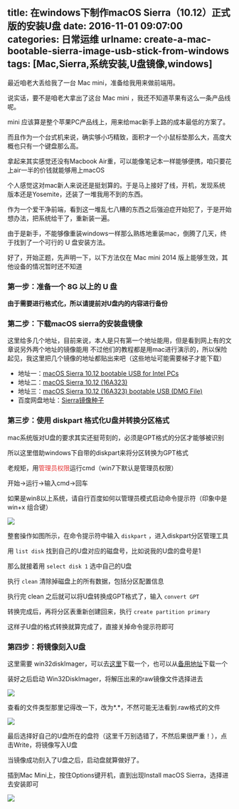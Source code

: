 title: 在windows下制作macOS Sierra（10.12）正式版的安装U盘
date: 2016-11-01 09:07:00
categories: 日常运维
urlname: create-a-mac-bootable-sierra-image-usb-stick-from-windows
tags: [Mac,Sierra,系统安装,U盘镜像,windows]
---
最近咱老大丢给我了一台 Mac mini，准备给我用来做前端用。  

说实话，要不是咱老大拿出了这台 Mac mini ，我还不知道苹果有这么一条产品线呢。  

mini 应该算是整个苹果PC产品线上，用来给mac新手上路的成本最低的方案了。  

而且作为一个台式机来说，确实够小巧精致，面积才一个小鼠标垫那么大，高度大概也只有一个键盘那么高。  

拿起来其实感觉还没有Macbook Air重，可以能像笔记本一样能够便携，咱只要花上air一半的价钱就能够用上macOS

个人感觉这对mac新人来说还是挺划算的。于是马上接好了线，开机，发现系统版本还是Yosemite，还装了一堆我用不到的东西。  

作为一个爱干净前端，看到这一堆乱七八糟的东西之后强迫症开始犯了，于是开始想办法，把系统给干了，重新装一遍。  

由于是新手，不能够像重装windows一样那么熟练地重装mac，倒腾了几天，终于找到了一个可行的 U 盘安装方法。  
<!--more-->
好了，开始正题，先声明一下，以下方法仅在 Mac mini 2014 版上能够生效，其他设备的情况暂时还不知道

### 第一步：准备一个 8G 以上的 U 盘

**由于需要进行格式化，所以请提前对U盘内的内容进行备份**

### 第二步：下载macOS sierra的安装盘镜像

这里给多几个地址，目前来说，本人是只有第一个地址能用，但是看到网上有的文章说另外两个地址的镜像能用
不过他们的教程都是用mac进行演示的，所以保险起见，我这里把几个镜像的地址都贴出来吧（这些地址可能需要梯子才能下载）

- 地址一：[macOS Sierra 10.12 bootable USB for Intel PCs](http://www.mac-torrent-download.net/application/utility/macos-sierra-10-12-bootable-usb-for-intel-pcs-16a323/)
- 地址二：[macOS Sierra 10.12 (16A323)](http://www.mac-torrent-download.net/application/utility/macos-sierra-10-12-16a323-installer/)
- 地址三：[macOS Sierra 10.12 (16A323) bootable USB (DMG File)](http://www.mac-torrent-download.net/application/utility/macos-sierra-10-12-16a323-bootable-usb-dmg-file/)
- 百度网盘地址：[Sierra镜像种子](http://pan.baidu.com/s/1bp7QBi3)

### 第三步：使用 diskpart 格式化U盘并转换分区格式

mac系统版对U盘的要求其实还挺苛刻的，必须是GPT格式的分区才能够被识别  

所以这里借助windows下自带的diskpart来将分区转换为GPT格式  

老规矩，用<span style="color:#E53333;">管理员权限</span>运行cmd（win7下默认是管理员权限）  

开始->运行->输入cmd->回车  

如果是win8以上系统，请自行百度如何以管理员模式启动命令提示符（印象中是 win+x 组合键）  

![](/images/tp_old/2016/11/1306705913.jpeg)  

整套操作如图所示，在命令提示符中输入 `diskpart` ，进入diskpart分区管理工具  

用 `list disk` 找到自己的U盘对应的磁盘号，比如说我的U盘的盘号是1  

那么就接着用 `select disk 1` 选中自己的U盘  

执行 `clean` 清除掉磁盘上的所有数据，包括分区配置信息  

执行完 clean 之后就可以将U盘转换成GPT格式了，输入 `convert GPT`  

转换完成后，再将分区表重新创建回来，执行 `create partition primary` 

这样子U盘的格式转换就算完成了，直接关掉命令提示符即可

### 第四步：将镜像刻入U盘 

这里需要 win32diskImager，可以去[这里](https://sourceforge.net/projects/win32diskimager/)下载一个，也可以从[备用地址](http://pan.baidu.com/s/1pLPIYpX)下载一个  

装好之后启动 Win32DiskImager，将解压出来的raw镜像文件选择进去  

![](/images/tp_old/2016/11/668044251.png)  

查看的文件类型那里记得改一下，改为*.*，不然可能无法看到.raw格式的文件  

![](/images/tp_old/2016/11/2569228433.png)  

最后选择好自己的U盘所在的盘符（这里千万别选错了，不然后果很严重！），点击Write，将镜像写入U盘  

当镜像成功刻入了U盘之后，启动盘就算做好了。  

插到Mac Mini上，按住Options键开机，直到出现Install macOS Sierra，选择进去安装即可  

![](/images/tp_old/2016/11/1064506314.jpg) 